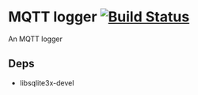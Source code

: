 # MQTT logger [![Build Status](https://travis-ci.org/MrCrazyID/mqtt_logger.svg?branch=master)](https://travis-ci.org/MrCrazyID/mqtt_logger)

An MQTT logger

## Deps

-   libsqlite3x-devel
